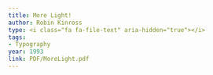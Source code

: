 ```yaml
---
title: More Light!
author: Robin Kinross
type: <i class="fa fa-file-text" aria-hidden="true"></i>
tags:
- Typography
year: 1993
link: PDF/MoreLight.pdf
---
```

